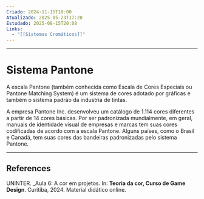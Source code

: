 ```yaml
---
Criado: 2024-11-15T10:00
Atualizado: 2025-05-23T17:20
Estudado: 2025-08-15T20:08
Links:
  - "[[Sistemas Cromáticos]]"
---
```

---
# Sistema Pantone

A escala Pantone (também conhecida como Escala de Cores Especiais ou Pantone Matching System) é um sistema de cores adotado por gráficas e também o sistema padrão da industria de tintas.

A empresa Pantone Inc. desenvolveu um catálogo de 1.114 cores diferentes a partir de 14 cores básicas. Por ser padronizada mundialmente, em geral, manuais de identidade visual de empresas e marcas tem suas cores codificadas de acordo com a escala Pantone. Alguns países, como o Brasil e Canadá, tem suas cores das bandeiras padronizadas pelo sistema Pantone.

---
## References

UNINTER.  _Aula 6: A cor em projetos. In: **Teoria da cor, Curso de Game Design**. Curitiba, 2024. Material didático online.